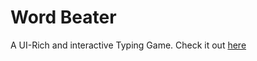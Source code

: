 # Word Beater
A UI-Rich and interactive Typing Game.
Check it out [here](https://word-beater-skk.vercel.app/)



